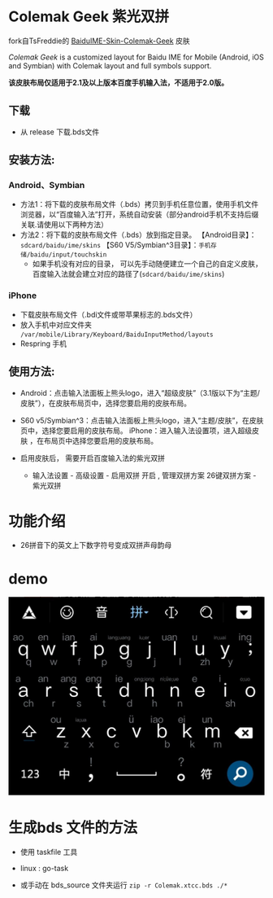 # Colemak Geek 紫光双拼 

fork自TsFreddie的 [BaiduIME-Skin-Colemak-Geek](https://github.com/TsFreddie/BaiduIME-Skin-Colemak-Geek) 皮肤 

_Colemak Geek_ is a customized layout for Baidu IME for Mobile (Android, iOS and Symbian) with Colemak layout and full symbols support.

**该皮肤布局仅适用于2.1及以上版本百度手机输入法，不适用于2.0版。**

## 下载 

* 从 release 下载.bds文件

## 安装方法:

### Android、Symbian

* 方法1：将下载的皮肤布局文件（.bds）拷贝到手机任意位置，使用手机文件浏览器，以“百度输入法”打开，系统自动安装（部分android手机不支持后缀关联.请使用以下两种方法）
* 方法2：将下载的皮肤布局文件（.bds）放到指定目录。 【Android目录】：`sdcard/baidu/ime/skins` 【S60 V5/Symbian^3目录】：`手机存储/baidu/input/touchskin`
  * 如果手机没有对应的目录， 可以先手动随便建立一个自己的自定义皮肤，百度输入法就会建立对应的路径了(`sdcard/baidu/ime/skins`)

### iPhone

* 下载皮肤布局文件（.bdi文件或带苹果标志的.bds文件）
* 放入手机中对应文件夹 `/var/mobile/Library/Keyboard/BaiduInputMethod/layouts`
* Respring 手机

## 使用方法:

* Android：点击输入法面板上熊头logo，进入“超级皮肤”（3.1版以下为“主题/皮肤”），在皮肤布局页中，选择您要启用的皮肤布局。
* S60 v5/Symbian^3：点击输入法面板上熊头logo，进入“主题/皮肤”，在皮肤页中，选择您要启用的皮肤布局。 iPhone：进入输入法设置项，进入超级皮肤 ，在布局页中选择您要启用的皮肤布局。

* 启用皮肤后， 需要开启百度输入法的紫光双拼 
  * 输入法设置 - 高级设置 - 启用双拼 开启 , 管理双拼方案 26键双拼方案 - 紫光双拼



# 功能介绍
* 26拼音下的英文上下数字符号变成双拼声母韵母

# demo
![](./bds_source/demo.png)


# 生成bds 文件的方法 
* 使用 taskfile 工具 
* linux : go-task

* 或手动在 bds_source 文件夹运行 `zip -r Colemak.xtcc.bds ./*`